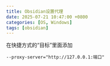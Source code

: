 ```yaml
---
title: Obsidian设置代理
date: 2025-07-21 10:47:00 +0800
categories: [OS, Windows]
tags: [obsidian]
---
```


在快捷方式的“目标”里面添加<br>

`--proxy-server="http://127.0.0.1:端口"`